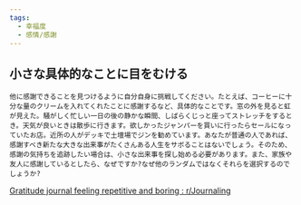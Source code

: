 ```yaml
---
tags:
  - 幸福度
  - 感情/感謝
---
```

## 小さな具体的なことに目をむける
```
他に感謝できることを見つけるように自分自身に挑戦してください。たとえば、コーヒーに十分な量のクリームを入れてくれたことに感謝するなど、具体的なことです。窓の外を見ると虹が見えた。騒がしく忙しい一日の後の静かな瞬間、しばらくじっと座ってストレッチをするとき。天気が良いときは散歩に行きます。欲しかったジャンパーを買いに行ったらセールになっていたお店。近所の人がデッキで土壇場でジンを勧めています。あなたが普通の人であれば、感謝すべき新たな大きな出来事がたくさんある人生をサボることはないでしょう。そのため、感謝の気持ちを追跡したい場合は、小さな出来事を探し始める必要があります。また、家族や友人に感謝しているとしたら、なぜですか?なぜ他のランダムではなくそれらを選択するのでしょうか?
```

[Gratitude journal feeling repetitive and boring : r/Journaling](https://www.reddit.com/r/Journaling/comments/vk54av/gratitude_journal_feeling_repetitive_and_boring/)

